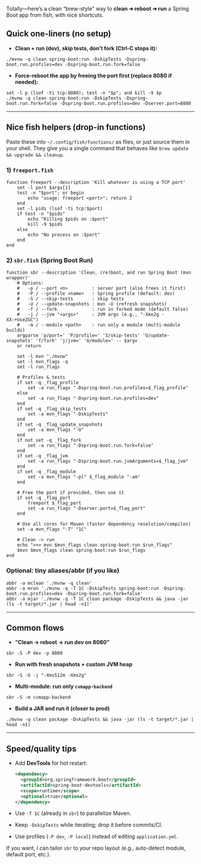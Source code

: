 Totally—here’s a clean “brew-style” way to **clean ➜ reboot ➜ run** a Spring Boot app from fish, with nice shortcuts.

## Quick one-liners (no setup)

* **Clean + run (dev), skip tests, don’t fork (Ctrl-C stops it):**

```fish
./mvnw -q clean spring-boot:run -DskipTests -Dspring-boot.run.profiles=dev -Dspring-boot.run.fork=false
```

* **Force-reboot the app by freeing the port first (replace 8080 if needed):**

```fish
set -l p (lsof -ti tcp:8080); test -n "$p"; and kill -9 $p
./mvnw -q clean spring-boot:run -DskipTests -Dspring-boot.run.fork=false -Dspring-boot.run.profiles=dev -Dserver.port=8080
```

---

## Nice fish helpers (drop-in functions)

Paste these into `~/.config/fish/functions/` as files, or just source them in your shell. They give you a single command that behaves like `brew update && upgrade && cleanup`.

### 1) `freeport.fish`

```fish
function freeport --description 'Kill whatever is using a TCP port'
    set -l port $argv[1]
    test -n "$port"; or begin
        echo "usage: freeport <port>"; return 2
    end
    set -l pids (lsof -ti tcp:$port)
    if test -n "$pids"
        echo "Killing $pids on :$port"
        kill -9 $pids
    else
        echo "No process on :$port"
    end
end
```

### 2) `sbr.fish` (Spring Boot Run)

```fish
function sbr --description 'Clean, (re)boot, and run Spring Boot (mvn wrapper)'
    # Options:
    #   -p / --port <n>         : server port (also frees it first)
    #   -P / --profile <name>   : Spring profile (default: dev)
    #   -S / --skip-tests       : skip tests
    #   -U / --update-snapshots : mvn -U (refresh snapshots)
    #   -f / --fork             : run in forked mode (default false)
    #   -j / --jvm "<args>"     : JVM args (e.g., "-Xmx2g -XX:+UseZGC")
    #   -m / --module <path>    : run only a module (multi-module builds)
    argparse 'p/port=' 'P/profile=' 'S/skip-tests' 'U/update-snapshots' 'f/fork' 'j/jvm=' 'm/module=' -- $argv
    or return

    set -l mvn "./mvnw"
    set -l mvn_flags -q
    set -l run_flags

    # Profiles & tests
    if set -q _flag_profile
        set -a run_flags "-Dspring-boot.run.profiles=$_flag_profile"
    else
        set -a run_flags "-Dspring-boot.run.profiles=dev"
    end
    if set -q _flag_skip_tests
        set -a mvn_flags "-DskipTests"
    end
    if set -q _flag_update_snapshots
        set -a mvn_flags "-U"
    end
    if not set -q _flag_fork
        set -a run_flags "-Dspring-boot.run.fork=false"
    end
    if set -q _flag_jvm
        set -a run_flags "-Dspring-boot.run.jvmArguments=$_flag_jvm"
    end
    if set -q _flag_module
        set -a mvn_flags "-pl" $_flag_module "-am"
    end

    # Free the port if provided, then use it
    if set -q _flag_port
        freeport $_flag_port
        set -a run_flags "-Dserver.port=$_flag_port"
    end

    # Use all cores for Maven (faster dependency resolution/compiles)
    set -a mvn_flags "-T" "1C"

    # Clean -> run
    echo ">>> mvn $mvn_flags clean spring-boot:run $run_flags"
    $mvn $mvn_flags clean spring-boot:run $run_flags
end
```

### Optional: tiny aliases/abbr (if you like)

```fish
abbr -a mclean './mvnw -q clean'
abbr -a mrun './mvnw -q -T 1C -DskipTests spring-boot:run -Dspring-boot.run.profiles=dev -Dspring-boot.run.fork=false'
abbr -a mjar './mvnw -q -T 1C clean package -DskipTests && java -jar (ls -t target/*.jar | head -n1)'
```

---

## Common flows

* **“Clean → reboot → run dev on 8080”**

```fish
sbr -S -P dev -p 8080
```

* **Run with fresh snapshots + custom JVM heap**

```fish
sbr -S -U -j "-Xms512m -Xmx2g"
```

* **Multi-module: run only `cvmapp-backend`**

```fish
sbr -S -m cvmapp-backend
```

* **Build a JAR and run it (closer to prod)**

```fish
./mvnw -q clean package -DskipTests && java -jar (ls -t target/*.jar | head -n1)
```

---

## Speed/quality tips

* Add **DevTools** for hot restart:

  ```xml
  <dependency>
    <groupId>org.springframework.boot</groupId>
    <artifactId>spring-boot-devtools</artifactId>
    <scope>runtime</scope>
    <optional>true</optional>
  </dependency>
  ```
* Use `-T 1C` (already in `sbr`) to parallelize Maven.
* Keep `-DskipTests` while iterating; drop it before commits/CI.
* Use profiles (`-P dev`, `-P local`) instead of editing `application.yml`.

If you want, I can tailor `sbr` to your repo layout (e.g., auto-detect module, default port, etc.).

